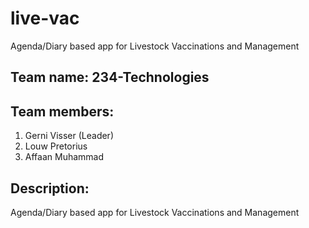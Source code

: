 # live-vac
Agenda/Diary based app for Livestock Vaccinations and Management

## Team name: 234-Technologies

## Team members:
1. Gerni Visser (Leader)
2. Louw Pretorius
3. Affaan Muhammad

## Description:
Agenda/Diary based app for Livestock Vaccinations and Management
